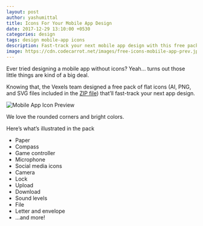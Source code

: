 ```yaml
---
layout: post
author: yashumittal
title: Icons For Your Mobile App Design
date: 2017-12-29 13:10:00 +0530
categories: design
tags: design mobile-app icons
description: Fast-track your next mobile app design with this free pack of flat icons from Vexels.
image: https://cdn.codecarrot.net/images/free-icons-mobiile-app-prev.jpg
---
```


Ever tried designing a mobile app without icons? Yeah… turns out those little things are kind of a big deal.

Knowing that, the Vexels team designed a free pack of flat icons (AI, PNG, and SVG files included in the [ZIP file](//www.instamojo.com/codecarrot/mobile-app-design-icons/)) that’ll fast-track your next app design.

![Mobile App Icon Preview](https://cdn.codecarrot.net/images/free-icons-mobiile-app-prev.jpg)

We love the rounded corners and bright colors.

Here’s what’s illustrated in the pack

* Paper
* Compass
* Game controller
* Microphone
* Social media icons
* Camera
* Lock
* Upload
* Download
* Sound levels
* File
* Letter and envelope
* …and more!
